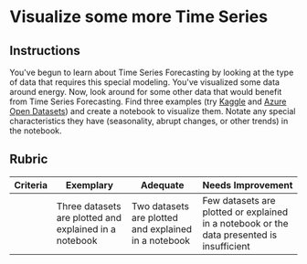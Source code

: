 # Visualize some more Time Series

## Instructions

You've begun to learn about Time Series Forecasting by looking at the type of data that requires this special modeling. You've visualized some data around energy. Now, look around for some other data that would benefit from Time Series Forecasting. Find three examples (try [Kaggle](https://kaggle.com) and [Azure Open Datasets](https://azure.microsoft.com/en-us/services/open-datasets/catalog/?WT.mc_id=academic-15963-cxa)) and create a notebook to visualize them. Notate any special characteristics they have (seasonality, abrupt changes, or other trends) in the notebook.

## Rubric

| Criteria | Exemplary                                              | Adequate                                             | Needs Improvement                                                                         |
| -------- | ------------------------------------------------------ | ---------------------------------------------------- | ----------------------------------------------------------------------------------------- |
|          | Three datasets are plotted and explained in a notebook | Two datasets are plotted and explained in a notebook | Few datasets are plotted or explained in a notebook or the data presented is insufficient |
